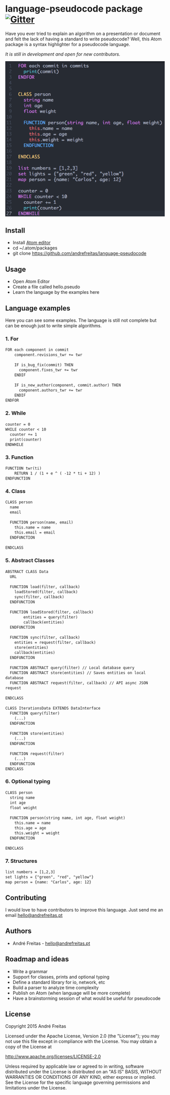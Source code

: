# language-pseudocode package [![Gitter](https://badges.gitter.im/Join%20Chat.svg)](https://gitter.im/andrefreitas/language-pseudocode?utm_source=badge&utm_medium=badge&utm_campaign=pr-badge)
Have you ever tried to explain an algorithm on a presentation or document and felt the lack of having a standard to
write pseudocode? Well, this Atom package is a syntax highlighter for a pseudocode language.

*It is still in development and open for new contributors.*

![Screen](imgs/print.png)

## Install
- Install [Atom editor](https://atom.io/)
- cd ~/.atom/packages
- git clone https://github.com/andrefreitas/language-pseudocode

## Usage
- Open Atom Editor
- Create a file called hello.pseudo
- Learn the language by the examples here

## Language examples
Here you can see some examples. The language is still not complete but can be enough just to write
simple algorithms.

### 1. For
    FOR each component in commit
        component.revisions_twr += twr

        IF is_bug_fix(commit) THEN
          component.fixes_twr += twr
        ENDIF

        IF is_new_author(component, commit.author) THEN
          component.authors_twr += twr
        ENDIF
    ENDFOR

### 2. While
    counter = 0
    WHILE counter < 10
      counter += 1
      print(counter)
    ENDWHILE


### 3. Function
    FUNCTION twr(ti)
        RETURN 1 / (1 + e ^ ( -12 * ti + 12) )
    ENDFUNCTION

### 4. Class
    CLASS person
      name
      email

      FUNCTION person(name, email)
        this.name = name
        this.email = email
      ENDFUNCTION

    ENDCLASS

### 5. Abstract Classes
    ABSTRACT CLASS Data
      URL

      FUNCTION load(filter, callback)
        loadStored(filter, callback)
        sync(filter, callback)
      ENDFUNCTION

      FUNCTION loadStored(filter, callback)
            entities = query(filter)
            callback(entities)
      ENDFUNCTION

      FUNCTION sync(filter, callback)
        entities = request(filter, callback)
        store(entities)
        callback(entities)
      ENDFUNCTION

      FUNCTION ABSTRACT query(filter) // Local database query
      FUNCTION ABSTRACT store(entities) // Saves entities on local database
      FUNCTION ABSTRACT request(filter, callback) // API async JSON request

    ENDCLASS

    CLASS IterationsData EXTENDS DataInterface
      FUNCTION query(filter)
        (...)
      ENDFUNCTION

      FUNCTION store(entities)
        (...)
      ENDFUNCTION

      FUNCTION request(filter)
        (...)
      ENDFUNCTION
    ENDCLASS

### 6. Optional typing
    CLASS person
      string name
      int age
      float weight

      FUNCTION person(string name, int age, float weight)
        this.name = name
        this.age = age
        this.weight = weight
      ENDFUNCTION

    ENDCLASS

### 7. Structures
    list numbers = [1,2,3]
    set lights = {"green", "red", "yellow"}
    map person = {name: "Carlos", age: 12}

## Contributing
I would love to have contributors to improve this language. Just send me an email hello@andrefreitas.pt

## Authors
- André Freitas - hello@andrefreitas.pt

## Roadmap and ideas
- Write a grammar
- Support for classes, prints and optional typing
- Define a standard library for io, network, etc
- Build a parser to analyze time complexity
- Publish on Atom (when language will be more complete)
- Have a brainstorming session of what would be useful for pseudocode

## License
Copyright 2015 André Freitas

Licensed under the Apache License, Version 2.0 (the "License");
you may not use this file except in compliance with the License.
You may obtain a copy of the License at

   http://www.apache.org/licenses/LICENSE-2.0

Unless required by applicable law or agreed to in writing, software
distributed under the License is distributed on an "AS IS" BASIS,
WITHOUT WARRANTIES OR CONDITIONS OF ANY KIND, either express or implied.
See the License for the specific language governing permissions and
limitations under the License.
